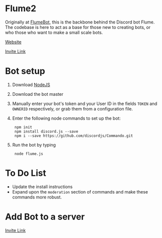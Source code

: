 # Flume2
Originally at [FlumeBot](https://github.com/anonfoxer/FlumeBot), this is the backbone behind the Discord bot Flume. The codebase is here to act as a base for those new to creating bots, or who those who want to make a small scale bots.

[Website](https://sites.google.com/view/flumebot/)

[Invite Link](https://discordapp.com/oauth2/authorize?client_id=662760640242384904&scope=bot&permissions=2146958591)

# Bot setup
1. Download [NodeJS](https://nodejs.org/en/)
2. Download the bot master
3. Manually enter your bot's token and your User ID in the fields `TOKEN` and `OWNERID` respectively, or grab them from a configuration file.
4. Enter the following node commands to set up the bot:

        npm init
        npm install discord.js --save
        npm i --save https://github.com/discordjs/Commando.git
        
5. Run the bot by typing

        node flume.js

# To Do List
- Update the install instructions
- Expand upon the `moderation` section of commands and make these commands more robust.

# Add Bot to a server
[Invite Link](https://discordapp.com/oauth2/authorize?client_id=662760640242384904&scope=bot&permissions=2146958591)
